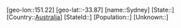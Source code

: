 ﻿---
location: [-33.87,151.22]
type: City
tags:
- geo/City


SpocWebEntityId: 34699
isDeleted: false
confidential: public

---
[geo-lon::151.22]
[geo-lat::-33.87]
[name::Sydney]
[State::]
[Country::[Australia](geo/Continent/Australia/Australia.md)]
[StateId::]
[Population::]
[Unknown::]

